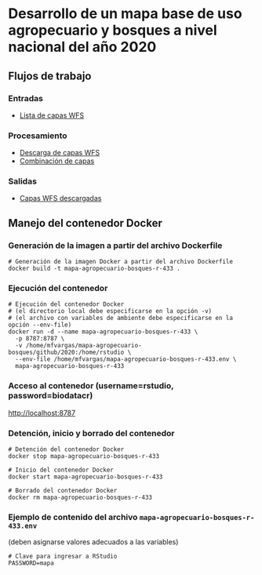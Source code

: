 # Desarrollo de un mapa base de uso agropecuario y bosques a nivel nacional del año 2020

## Flujos de trabajo

### Entradas
- [Lista de capas WFS](https://github.com/mapa-agropecuario-bosques/2020/blob/main/data/raw/capas-wfs.csv)

### Procesamiento
- [Descarga de capas WFS](https://mapa-agropecuario-bosques.github.io/2020/src/data/descarga-capas-wfs.html)  
- [Combinación de capas](https://mapa-agropecuario-bosques.github.io/2020/src/data/combinacion-capas.html)  

### Salidas
- [Capas WFS descargadas](https://drive.google.com/drive/folders/1M2NEtAsnteFmjm5tK1vr5l1V01dtgXCo?usp=sharing)

## Manejo del contenedor Docker

### Generación de la imagen a partir del archivo Dockerfile
```shell
# Generación de la imagen Docker a partir del archivo Dockerfile
docker build -t mapa-agropecuario-bosques-r-433 .
```

### Ejecución del contenedor
```shell
# Ejecución del contenedor Docker
# (el directorio local debe especificarse en la opción -v)
# (el archivo con variables de ambiente debe especificarse en la opción --env-file)
docker run -d --name mapa-agropecuario-bosques-r-433 \
  -p 8787:8787 \
  -v /home/mfvargas/mapa-agropecuario-bosques/github/2020:/home/rstudio \
  --env-file /home/mfvargas/mapa-agropecuario-bosques-r-433.env \
  mapa-agropecuario-bosques-r-433
```
  
### Acceso al contenedor (username=rstudio, password=biodatacr)
[http://localhost:8787](http://localhost:8787)

### Detención, inicio y borrado del contenedor
```shell
# Detención del contenedor Docker
docker stop mapa-agropecuario-bosques-r-433

# Inicio del contenedor Docker
docker start mapa-agropecuario-bosques-r-433

# Borrado del contenedor Docker
docker rm mapa-agropecuario-bosques-r-433
```

### Ejemplo de contenido del archivo `mapa-agropecuario-bosques-r-433.env`
(deben asignarse valores adecuados a las variables)
```shell
# Clave para ingresar a RStudio
PASSWORD=mapa
```
